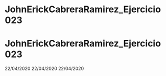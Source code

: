 # JohnErickCabreraRamirez_Ejercicio023
# JohnErickCabreraRamirez_Ejercicio023
22/04/2020
22/04/2020
22/04/2020
